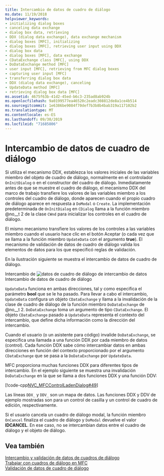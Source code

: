 ```yaml
---
title: Intercambio de datos de cuadro de diálogo
ms.date: 11/19/2018
helpviewer_keywords:
- initializing dialog boxes
- canceling data exchange
- dialog box data, retrieving
- DDX (dialog data exchange), data exchange mechanism
- dialog boxes [MFC], initializing
- dialog boxes [MFC], retrieving user input using DDX
- dialog box data
- dialog boxes [MFC], data exchange
- CDataExchange class [MFC], using DDX
- DoDataExchange method [MFC]
- user input [MFC], retrieving from MFC dialog boxes
- capturing user input [MFC]
- transferring dialog box data
- DDX (dialog data exchange), canceling
- UpdateData method [MFC]
- retrieving dialog box data [MFC]
ms.assetid: 4675f63b-41d2-45ed-b6c3-235ad8ab924b
ms.openlocfilehash: 9a0199577ea46520c2eadc308812de8a1ce4b514
ms.sourcegitcommit: 1e6386be9084f70def7b3b8b4bab319a117102b2
ms.translationtype: MT
ms.contentlocale: es-ES
ms.lasthandoff: 09/30/2019
ms.locfileid: "71685806"
---
```

# <a name="dialog-data-exchange"></a>Intercambio de datos de cuadro de diálogo

Si utiliza el mecanismo DDX, establezca los valores iniciales de las variables miembro del objeto de cuadro de diálogo, normalmente en el controlador `OnInitDialog` o en el constructor del cuadro de diálogo. Inmediatamente antes de que se muestre el cuadro de diálogo, el mecanismo DDX del marco de trabajo transfiere los valores de las variables miembro a los controles del cuadro de diálogo, donde aparecen cuando el propio cuadro de diálogo aparece en respuesta a `DoModal` o `Create`. La implementación predeterminada de `OnInitDialog` en `CDialog` llama a la función miembro @no__t 2 de la clase `CWnd` para inicializar los controles en el cuadro de diálogo.

El mismo mecanismo transfiere los valores de los controles a las variables miembro cuando el usuario hace clic en el botón Aceptar (o cada vez que se llama a la función miembro `UpdateData` con el argumento **true**). El mecanismo de validación de datos de cuadro de diálogo valida los elementos de datos para los que especificó reglas de validación.

En la ilustración siguiente se muestra el intercambio de datos de cuadro de diálogo.

Intercambio de ![datos de cuadro de diálogo](../mfc/media/vc379d1.gif "cuadro de diálogo") de intercambio de datos <br/>
Intercambio de datos de cuadro de diálogo

`UpdateData` funciona en ambas direcciones, tal y como especifica el parámetro **bool** que se le ha pasado. Para llevar a cabo el intercambio, `UpdateData` configura un objeto `CDataExchange` y llama a la invalidación de la clase de cuadro de diálogo de la función miembro `DoDataExchange` de @no__t 2. `DoDataExchange` toma un argumento de tipo `CDataExchange`. El objeto `CDataExchange` pasado a `UpdateData` representa el contexto del intercambio, que define dicha información como la dirección del intercambio.

Cuando el usuario (o un asistente para código) invalide `DoDataExchange`, se especifica una llamada a una función DDX por cada miembro de datos (control). Cada función DDX sabe cómo intercambiar datos en ambas direcciones en función del contexto proporcionado por el argumento `CDataExchange` que se pasa a la `DoDataExchange` por `UpdateData`.

MFC proporciona muchas funciones DDX para diferentes tipos de intercambio. En el ejemplo siguiente se muestra una invalidación `DoDataExchange` en la que se llama a dos funciones DDX y una función DDV:

[!code-cpp[NVC_MFCControlLadenDialog#49](../mfc/codesnippet/cpp/dialog-data-exchange_1.cpp)]

Las líneas `DDX_` y `DDV_` son un mapa de datos. Las funciones DDX y DDV de ejemplo mostradas son para un control de casilla y un control de cuadro de edición, respectivamente.

Si el usuario cancela un cuadro de diálogo modal, la función miembro `OnCancel` finaliza el cuadro de diálogo y `DoModal` devuelve el valor **IDCANCEL**. En ese caso, no se intercambian datos entre el cuadro de diálogo y el objeto de diálogo.

## <a name="see-also"></a>Vea también

[Intercambio y validación de datos de cuadros de diálogo](../mfc/dialog-data-exchange-and-validation.md)<br/>
[Trabajar con cuadros de diálogo en MFC](../mfc/life-cycle-of-a-dialog-box.md)<br/>
[Validación de datos de cuadro de diálogo](../mfc/dialog-data-validation.md)
